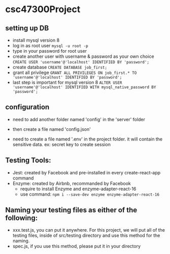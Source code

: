 # csc47300Project

## setting up DB
- install mysql version 8
- log in as root user
```mysql -u root -p```
- type in your password for root user
- create another user with username & password as your own choice
```CREATE USER 'username'@'localhost' IDENTIFIED BY 'password';```
- create database
```CREATE DATABASE job_first;```
- grant all privilege
```GRANT ALL PRIVILEGES ON job_first.* TO 'username'@'localhost' IDENTIFIED BY 'password';```
- last step is important for mysql version 8
```ALTER USER 'username'@'localhost' IDENTIFIED WITH mysql_native_password BY 'password';```

## configuration
- need to add another folder named 'config' in the 'server' folder
- then create a file named 'config.json'

- need to create a file named '.env' in the project folder. it will contain the sensitive data. ex: secret key to create session

## Testing Tools:
- Jest: created by Facebook and pre-installed in every create-react-app command
- Enzyme: created by Airbnb, recommanded by Facebook
    * require to install Enzyme and enzyme-adapter-react-16
    * use command: `npm i --save-dev enzyme enzyme-adapter-react-16`

## Naming your testing files as either of the following:
- xxx.test.js, you can put it anywhere. For this project, we will put all of the testing files, inside of src/testing directory and use this method for the naming.
- spec.js, if you use this method, please put it in your directory

